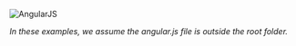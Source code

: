 ![AngularJS](http://akamaicovers.oreilly.com/images/0636920028055/lrg.jpg)

_In these examples, we assume the angular.js file is outside the root folder._

